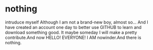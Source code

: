 # nothing
intruduce myself
Although I am not a brand-new boy, almost so...
And I have created an account one day to better use GITHUB to learn and download something good.
It maybe someday I will make a pretty contribute.And now
HELLO!
   EVERYONE!
     I AM nowinder.And there is nothing.
